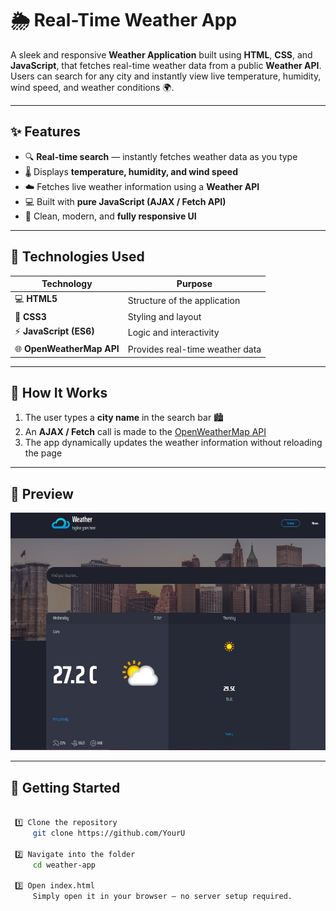 # 🌦️ Real-Time Weather App

A sleek and responsive **Weather Application** built using **HTML**, **CSS**, and **JavaScript**, that fetches real-time weather data from a public **Weather API**.  
Users can search for any city and instantly view live temperature, humidity, wind speed, and weather conditions 🌍.

---

## ✨ Features

- 🔍 **Real-time search** — instantly fetches weather data as you type  
- 🌡️ Displays **temperature, humidity, and wind speed**  
- ☁️ Fetches live weather information using a **Weather API**  
- 💻 Built with **pure JavaScript (AJAX / Fetch API)**  
- 🎨 Clean, modern, and **fully responsive UI**

---

## 🧠 Technologies Used

| Technology | Purpose |
|-------------|----------|
| 💻 **HTML5** | Structure of the application |
| 🎨 **CSS3** | Styling and layout |
| ⚡ **JavaScript (ES6)** | Logic and interactivity |
| 🌐 **OpenWeatherMap API** | Provides real-time weather data |

---

## 🧩 How It Works

1. The user types a **city name** in the search bar 🏙️  
2. An **AJAX / Fetch** call is made to the [OpenWeatherMap API](https://www.weatherapi.com/) 
3. The app dynamically updates the weather information without reloading the page  

---

## 📸 Preview

![Weather App Screenshot](./weather.jpg)

---

## 🚀 Getting Started

```bash

 1️⃣ Clone the repository
     git clone https://github.com/YourU

 2️⃣ Navigate into the folder
     cd weather-app

 3️⃣ Open index.html
     Simply open it in your browser — no server setup required.






